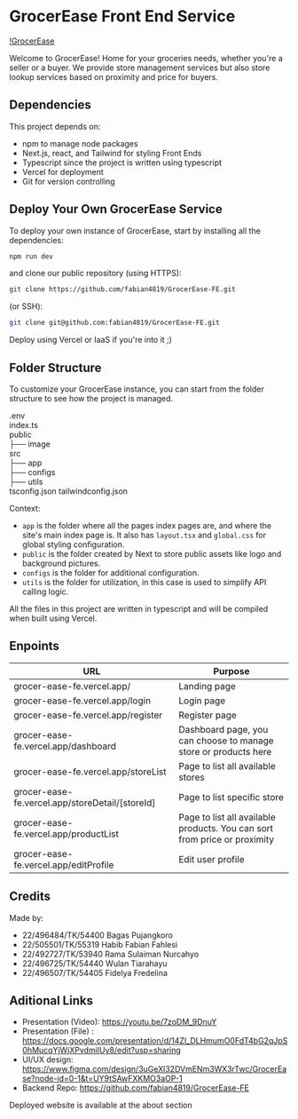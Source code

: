 # GrocerEase Front End Service

[!GrocerEase](./public/img/background.jpg)

Welcome to GrocerEase! Home for your groceries needs, whether you're a seller or a buyer. We provide store management services but also store lookup services based on proximity and price for buyers. 

## Dependencies

This project depends on:
- npm to manage node packages
- Next.js, react, and Tailwind for styling Front Ends
- Typescript since the project is written using typescript
- Vercel for deployment
- Git for version controlling

## Deploy Your Own GrocerEase Service

To deploy your own instance of GrocerEase, start by installing all the dependencies:

```bash
npm run dev
```

and clone our public repository (using HTTPS):

```bash
git clone https://github.com/fabian4819/GrocerEase-FE.git
```

(or SSH):

```bash
git clone git@github.com:fabian4819/GrocerEase-FE.git
```
Deploy using Vercel or IaaS if you're into it ;)

## Folder Structure

To customize your GrocerEase instance, you can start from the folder structure to see how the project is managed.

.env \
index.ts \
public \
├── image \
src \
├── app \
├── configs \
├── utils \
tsconfig.json
tailwindconfig.json

Context:
- `app` is the folder where all the pages index pages are, and where the site's main index page is. It also has `layout.tsx` and `global.css` for global styling configuration.
- `public` is the folder created by Next to store public assets like logo and background pictures.
- `configs` is the folder for additional configuration.
- `utils` is the folder for utilization, in this case is used to simplify API calling logic. 

All the files in this project are written in typescript and will be compiled when built using Vercel. 

## Enpoints

| URL                                    | Purpose                                 |
|----------------------------------------|-----------------------------------------|
|grocer-ease-fe.vercel.app/              | Landing page                            |
|grocer-ease-fe.vercel.app/login         | Login page                              |
|grocer-ease-fe.vercel.app/register      | Register page                           |
|grocer-ease-fe.vercel.app/dashboard     | Dashboard page, you can choose to manage store or products here |
|grocer-ease-fe.vercel.app/storeList     | Page to list all available stores       |
|grocer-ease-fe.vercel.app/storeDetail/[storeId]     | Page to list specific store |
|grocer-ease-fe.vercel.app/productList   | Page to list all available products. You can sort from price or proximity |
|grocer-ease-fe.vercel.app/editProfile   | Edit user profile                          |

## Credits

Made by:
- 22/496484/TK/54400 Bagas Pujangkoro
- 22/505501/TK/55319 Habib Fabian Fahlesi
- 22/492727/TK/53940 Rama Sulaiman Nurcahyo
- 22/496725/TK/54440 Wulan Tiarahayu
- 22/496507/TK/54405 Fidelya Fredelina

## Aditional Links
- Presentation (Video): https://youtu.be/7zoDM_9DnuY
- Presentation (File) : https://docs.google.com/presentation/d/14Zl_DLHmumO0FdT4bG2qJpS0hMucqYjWjXPvdmiIUy8/edit?usp=sharing
- UI/UX design: https://www.figma.com/design/3uGeXl32DVmENm3WX3rTwc/GrocerEase?node-id=0-1&t=UY9tSAwFXKMO3aOP-1
- Backend Repo: https://github.com/fabian4819/GrocerEase-FE

Deployed website is available at the about section
